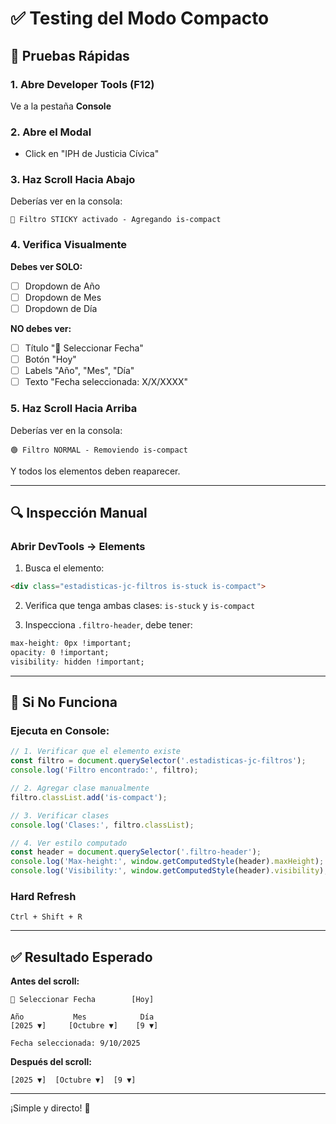 # ✅ Testing del Modo Compacto

## 🎯 Pruebas Rápidas

### 1. Abre Developer Tools (F12)
Ve a la pestaña **Console**

### 2. Abre el Modal
- Click en "IPH de Justicia Cívica"

### 3. Haz Scroll Hacia Abajo
Deberías ver en la consola:
```
🔴 Filtro STICKY activado - Agregando is-compact
```

### 4. Verifica Visualmente
**Debes ver SOLO:**
- [ ] Dropdown de Año
- [ ] Dropdown de Mes  
- [ ] Dropdown de Día

**NO debes ver:**
- [ ] Título "📅 Seleccionar Fecha"
- [ ] Botón "Hoy"
- [ ] Labels "Año", "Mes", "Día"
- [ ] Texto "Fecha seleccionada: X/X/XXXX"

### 5. Haz Scroll Hacia Arriba
Deberías ver en la consola:
```
🟢 Filtro NORMAL - Removiendo is-compact
```

Y todos los elementos deben reaparecer.

---

## 🔍 Inspección Manual

### Abrir DevTools → Elements

1. Busca el elemento:
```html
<div class="estadisticas-jc-filtros is-stuck is-compact">
```

2. Verifica que tenga ambas clases: `is-stuck` y `is-compact`

3. Inspecciona `.filtro-header`, debe tener:
```css
max-height: 0px !important;
opacity: 0 !important;
visibility: hidden !important;
```

---

## 🐛 Si No Funciona

### Ejecuta en Console:

```javascript
// 1. Verificar que el elemento existe
const filtro = document.querySelector('.estadisticas-jc-filtros');
console.log('Filtro encontrado:', filtro);

// 2. Agregar clase manualmente
filtro.classList.add('is-compact');

// 3. Verificar clases
console.log('Clases:', filtro.classList);

// 4. Ver estilo computado
const header = document.querySelector('.filtro-header');
console.log('Max-height:', window.getComputedStyle(header).maxHeight);
console.log('Visibility:', window.getComputedStyle(header).visibility);
```

### Hard Refresh
```
Ctrl + Shift + R
```

---

## ✅ Resultado Esperado

**Antes del scroll:**
```
📅 Seleccionar Fecha        [Hoy]

Año           Mes            Día
[2025 ▼]     [Octubre ▼]    [9 ▼]

Fecha seleccionada: 9/10/2025
```

**Después del scroll:**
```
[2025 ▼]  [Octubre ▼]  [9 ▼]
```

---

¡Simple y directo! 🚀
